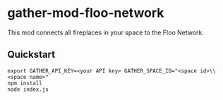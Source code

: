 # gather-mod-floo-network

This mod connects all fireplaces in your space to the Floo Network.

## Quickstart

```
export GATHER_API_KEY=<your API key> GATHER_SPACE_ID="<space id>\\<space name>"
npm install
node index.js
```
